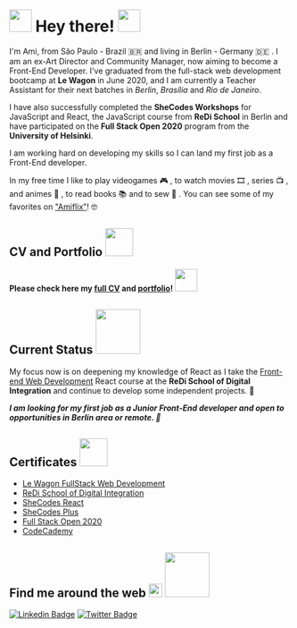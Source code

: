 # <img src="https://media.giphy.com/media/d6EwyJ26tcELQV7fAA/giphy.gif" width="40"> Hey there! <img src="https://github.com/rajput2107/rajput2107/blob/master/Assets/Hi.gif" width="40px">

I'm Ami, from São Paulo - Brazil 🇧🇷  and living in Berlin - Germany 🇩🇪 . I am an ex-Art Director and Community Manager, now aiming to become a Front-End Developer. I've graduated from the full-stack web development bootcamp at **Le Wagon** in June 2020, and I am currently a Teacher Assistant for their next batches in _Berlin_, _Brasília_ and _Rio de Janeiro_. 

I have also successfully completed the **SheCodes Workshops** for JavaScript and React, the JavaScript course from **ReDi School** in Berlin and have participated on the **Full Stack Open 2020** program from the **University of Helsinki**.

I am working hard on developing my skills so I can land my first job as a Front-End developer.

In my free time I like to play videogames 🎮 , to watch movies 🎞️ , series 📺 , and animes 🌸 , to read books 📚 and to sew 👗 . You can see some of my favorites on ["Amiflix"](https://amiflix.vercel.app)! 🤓

## CV and Portfolio <img src="https://media.giphy.com/media/fXcRRfTU3UnxExiwRD/giphy.gif" width="50"> 

 **Please check here my [full CV](https://ami-onodera-cv.vercel.app/resume.html) and [portfolio](https://ami-onodera-cv.vercel.app/portfolio.html)!** <img src="https://media.giphy.com/media/H83MRL5CkZ5mscwEAK/giphy.gif" width="40">


## Current Status <img src="https://media.giphy.com/media/QWpIhanH9vo5wgAo7O/giphy.gif" width="80">
My focus now is on deepening my knowledge of React as I take the [Front-end Web Development](https://www.redi-school.org/berlin-career-program) React course at the **ReDi School of Digital Integration** and continue to develop some independent projects. 🎯

_**I am looking for my first job as a Junior Front-End developer and open to opportunities in Berlin area or remote. 🙌**_

## Certificates <img src="https://media.giphy.com/media/Ze8fuHJ7SrRxCqvVQK/giphy.gif" width="50">

* [Le Wagon FullStack Web Development](https://drive.google.com/file/d/1qBXrbM2isVnUWElCvQnSpJ6RKhIrdGOa/view)
* [ReDi School of Digital Integration](https://drive.google.com/file/d/1ySIEWttc7hmKHIbQUy4ufZzwD1DGuhIJ/view?usp=sharing)
* [SheCodes React](https://www.shecodes.io/certificates/72a06b0d7f8b0e7a8405c99b86c41a6b)
* [SheCodes Plus](https://www.shecodes.io/certificates/fcfef01ceceb568172764a4a7b7fe1c2)
* [Full Stack Open 2020](https://studies.cs.helsinki.fi/stats/api/certificate/fullstackopen/en/afd42f2be8e80c3d02edb4b1857a9fcf)
* [CodeCademy](https://www.codecademy.com/profiles/ami-onodera)

## Find me around the web <img src="https://github.com/rajput2107/rajput2107/blob/master/Assets/Earth.gif" width="24px"> <img src="https://media.giphy.com/media/dVcdfP0w06rdxIGKG5/giphy.gif" width="80"> 

[![Linkedin Badge](https://img.shields.io/badge/-LinkedIn-blue?style=flat-square&logo=Linkedin&logoColor=white&link=https://www.linkedin.com/in/felipefialho)](https://www.linkedin.com/in/amionodera)
[![Twitter Badge](https://img.shields.io/badge/-Twitter-1ca0f1?style=flat-square&labelColor=1ca0f1&logo=twitter&logoColor=white&link=https://twitter.com/ami_sama)](https://twitter.com/ami_sama)
